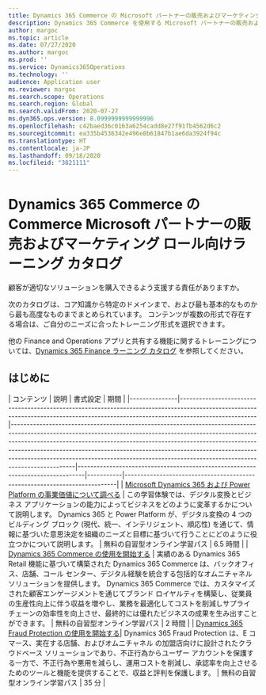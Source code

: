 ```yaml
---
title: Dynamics 365 Commerce の Microsoft パートナーの販売およびマーケティング ロール向けラーニング カタログ
description: Dynamics 365 Commerce を使用する Microsoft パートナーの販売およびマーケティング ロールのユーザー向けトレーニング オプションをすべて検索します。
author: margoc
ms.topic: article
ms.date: 07/27/2020
ms.author: margoc
ms.prod: ''
ms.service: Dynamics365Operations
ms.technology: ''
audience: Application user
ms.reviewer: margoc
ms.search.scope: Operations
ms.search.region: Global
ms.search.validFrom: 2020-07-27
ms.dyn365.ops.version: 8.0999999999999996
ms.openlocfilehash: c42baed36c0163a6254cadd8e27f91fb4562d6c2
ms.sourcegitcommit: ea335b4536342e496e8b61847b1ae6da3924f94c
ms.translationtype: HT
ms.contentlocale: ja-JP
ms.lasthandoff: 09/18/2020
ms.locfileid: "3821111"
---
```

# <a name="learning-catalog-for-commerce-microsoft-partner-sales-and-marketing-roles-for-dynamics-365-commerce"></a>Dynamics 365 Commerce の Commerce Microsoft パートナーの販売およびマーケティング ロール向けラーニング カタログ

顧客が適切なソリューションを購入できるよう支援する責任がありますか。

次のカタログは、コア知識から特定のドメインまで、および最も基本的なものから最も高度なものまでまとめられています。 コンテンツが複数の形式で存在する場合は、ご自分のニーズに合ったトレーニング形式を選択できます。

他の Finance and Operations アプリと共有する機能に関するトレーニングについては、[Dynamics 365 Finance ラーニング カタログ](../../finance/get-started/learning-catalog-partner-sales.md) を参照してください。

## <a name="get-started"></a>はじめに<a name="get-started"></a>

| コンテンツ  | 説明  | 書式設定  | 期間    |
|---------------|------------------------------------------------------------------------------------------------------------------------------------------------------------------------------------|--------------------------------------------------------------------------------------------------------------------------------------------------------------------------------------------------------------------------------------------------------------------------------------------------------------------------------------------------------------------------------------------------------------------------|--------------------------------------------------------------------------------|-----------|---------------------------------------------------------------------------|
| [Microsoft Dynamics 365 および Power Platform の事業価値について調べる](https://docs.microsoft.com/learn/paths/learn-business-value-of-dynamics-365-and-power-platform/)   | この学習体験では、デジタル変換とビジネス アプリケーションの能力によってビジネスをどのように変革するかについて説明します。 Dynamics 365 と Power Platform が、デジタル変換の 4 つのビルディング ブロック (現代、統一、インテリジェント、順応性) を通じて、情報に基づいた意思決定を組織のニーズと目標に基づいて行うことにどのように役立つかについて説明します。 | 無料の自習型オンライン学習パス | 6.5 時間 |
| [Dynamics 365 Commerce の使用を開始する](https://docs.microsoft.com/learn/paths/get-started-dynamics-365-commerce/) | 実績のある Dynamics 365 Retail 機能に基づいて構築された Dynamics 365 Commerce は、バックオフィス、店舗、コール センター、デジタル経験を統合する包括的なオムニチャネル ソリューションを提供します。 Dynamics 365 Commerce では、カスタマイズされた顧客エンゲージメントを通じてブランド ロイヤルティを構築し、従業員の生産性向上に伴う収益を増やし、業務を最適化してコストを削減しサプライ チェーンの効率性を向上させ、最終的には優れたビジネスの成果を生み出すことができます。 | 無料の自習型オンライン学習パス | 2 時間   |
| [Dynamics 365 Fraud Protection の使用を開始する](https://docs.microsoft.com/learn/modules/get-started-fraud-protection/)| Dynamics 365 Fraud Protection は、E コマース、実在する店舗、およびオムニチャネル の加盟店向けに設計されたクラウドベース ソリューションであり、不正行為からユーザー アカウントを保護する一方で、不正行為や悪用を減らし、運用コストを削減し、承認率を向上させるためのツールと機能を提供することで、収益と評判を保護します。 | 無料の自習型オンライン学習パス | 35 分 |
